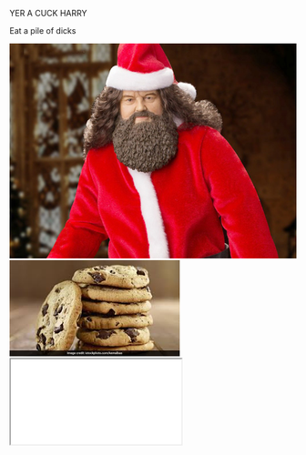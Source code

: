<!DOCTYPE html>

<html lang="en">
<head>
  <meta charset="utf-8">
  <meta name="description" content="home">
  <meta name="author" content="Hunky McManpie">
  <link rel="stylesheet" href="css/styles.css?v=1.0">
  <title>betacuck</title>
</head>

<body>
  <div class="tits">
    <p style="">YER A CUCK HARRY</p>
    <p>Eat a pile of dicks</p>
    <img src="media/hagrid.jpg"></img>
    <img id="mf_cookies" src="media/cookies.jpg"></img>
  </div>
  <iframe src="media/jingle_bell_cock.mp3" allow="autoplay" id="iframeAudio">
  </iframe>
</body>
</html>
